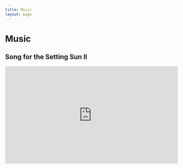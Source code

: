 ```yaml
---
title: Music
layout: page
---
```


# Music

## Song for the Setting Sun II

<iframe width="560" height="315" src="https://www.youtube.com/embed/Wn1rDNKWrLU" frameborder="0" allow="accelerometer; autoplay; encrypted-media; gyroscope; picture-in-picture" allowfullscreen></iframe>  